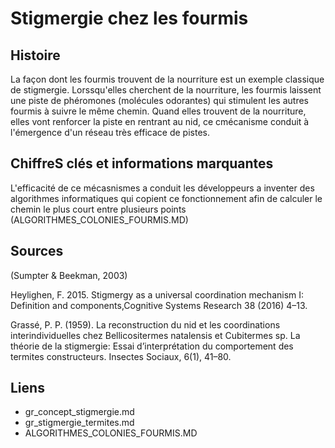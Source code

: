 # Stigmergie chez les fourmis

## Histoire

La façon dont les fourmis trouvent de la nourriture est un exemple classique de stigmergie. Lorssqu'elles cherchent de la nourriture, les fourmis laissent une piste de phéromones (molécules odorantes) qui stimulent les autres fourmis à suivre le même chemin. Quand elles trouvent de la nourriture, elles vont renforcer la piste en rentrant au nid, ce cmécanisme conduit à l'émergence d'un réseau très efficace de pistes.

## ChiffreS clés et informations marquantes

L'efficacité de ce mécasnismes a conduit les développeurs a inventer des algorithmes informatiques qui copient ce fonctionnement afin de calculer le chemin le plus court entre plusieurs points (ALGORITHMES_COLONIES_FOURMIS.MD)


## Sources

(Sumpter & Beekman, 2003)

Heylighen, F. 2015. Stigmergy as a universal coordination mechanism I: Definition and components,Cognitive Systems Research 38 (2016) 4–13.
 
Grassé, P. P. (1959). La reconstruction du nid et les coordinations
interindividuelles chez Bellicositermes natalensis et Cubitermes sp. La théorie de la stigmergie: Essai d’interprétation du comportement des termites constructeurs. Insectes Sociaux, 6(1), 41–80.

## Liens

- gr_concept_stigmergie.md
- gr_stigmergie_termites.md
- ALGORITHMES_COLONIES_FOURMIS.MD

